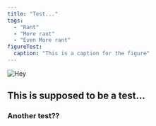 ```yaml
---
title: "Test..."
tags:
  - "Rant"
  - "More rant"
  - "Even More rant"
figureTest:
  caption: "This is a caption for the figure"
---
```


![Hey](./src/media/Untitled.jpg "Hello world aRT")

## This is supposed to be a test...

### Another test??